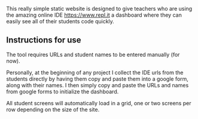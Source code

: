 This really simple static website is designed to give teachers who are using the amazing online IDE https://www.repl.it a dashboard where they can easily see all of their students code quickly.

## Instructions for use

The tool requires URLs and student names to be entered manually (for now).

Personally, at the beginning of any project I collect the IDE urls from the students directly by having them copy and paste them into a google form, along with their names. I then simply copy and paste the URLs and names from google forms to initialize the dashboard.

All student screens will automatically load in a grid, one or two screens per row depending on the size of the site. 

